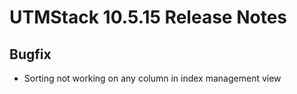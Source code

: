 # UTMStack 10.5.15 Release Notes
## Bugfix
- Sorting not working on any column in index management view